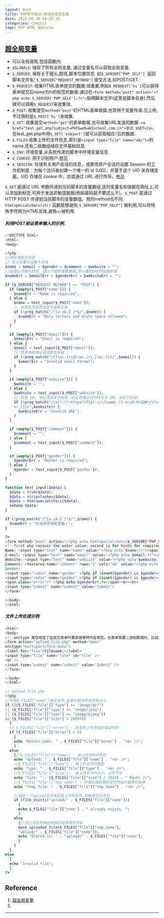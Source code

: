 ```yaml
---
layout: post
title: PHP学习笔记-网站信息交互篇
date: 2015-06-30 08:35:36
categories: CompSci
tags: PHP HTML Website
---
```


## [超全局变量](http://www.w3school.com.cn/php/php_superglobals.asp)

- 可以全局调用,包括函数内.
- `$GLOBALS`: 储存了所有全局变量, 通过变量名可以获取全局变量.
- `$_SERVER`: 保存关于报头,路径,脚本位置信息. 如`$_SERVER["PHP_SELF"] `返回脚本文件名;  `$_SERVER["REQUEST_METHOD"]` 提交方法,如POST/GET.
- `$_REQUEST`: 收集HTML表单提交的数据.很重要,例如`$_REQUEST['hi']`可以获得表单提交后name为hi的标签的数据.通过在`<form method="post" action="<?php echo $_SERVER['PHP_SELF'];?>">`指明脚本文件(这里是脚本自身),然后就可以调用`$_REQUEST`来收集值.
- `$_POST`: 收集提交`method="post"`的HTML表单收据,也常用于变量传递.见上例,不过用的是`$_POST['hi']`来收集.
- `$_GET`: 收集提交`method="get"`的表单数据,也可收集URL发送的数据. `<a href="test_get.php?subject=PHP&web=W3school.com.cn">测试 $GET</a>`, 在test_get.php中用`$_GET['subject']`就可以获取相应`?`后的数据.
- `$_FILES`:收集上传的文件信息,索引是`<input type="file" name="abc"\>`的name.还有二级数组储存文件基础信息.
- `$_ENV`: 环境变量.从系统传递到脚本中环境变量信息.
- `$_COOKIE`: 用于识别用户.[参见](http://www.w3school.com.cn/php/php_cookies.asp)
- `$_SESSION`: 存储有关用户会话的信息，或更改用户会话的设置.Session 的工作机制是：为每个访问者创建一个唯一的 id (UID)，并基于这个 UID 来存储变量。UID 存储在 cookie 中，亦或通过 URL 进行传导。[参见](http://www.w3school.com.cn/php/php_sessions.asp)

`$_GET` 是通过 URL 参数传递到当前脚本的变量数组,这时变量名和值都在网址上,可以添加到标签,可用于发送非敏感数据(例如密码就不要这么干)。`$_POST` 是通过 HTTP POST 传递到当前脚本的变量数组。用的method也不同.  
`htmlspecialchars(str)` 函数能够避免 `$_SERVER["PHP_SELF"]` 被利用,可以将特殊字符转为HTML实体,避免`<>`被利用.  

##### 利用POST验证表单输入的示例.
~~~ php
<!DOCTYPE html>
<html>
<body>

<?php
//预处理提交信息
// 定义变量并设置为空值
$name = $email = $gender = $comment = $website = "";
//处理必须输入的项. 因为下面的需要调用,所以要把php内容放前面.
$nameErr = $emailErr = $genderErr = $websiteErr = "";

if ($_SERVER["REQUEST_METHOD"] == "POST") {
  if (empty($_POST["name"])) {
    $nameErr = "Name is required";
  } else {
    $name = test_input($_POST["name"]);
    // 检查名字是否包含字母和空格
    if (!preg_match("/^[a-zA-Z ]*$/",$name)) {
      $nameErr = "Only letters and white space allowed"; 
    }
  }

  if (empty($_POST["email"])) {
    $emailErr = "Email is required";
  } else {
    $email = test_input($_POST["email"]);
    // 检查电邮地址语法是否有效
    if (!preg_match("/([\w\-]+\@[\w\-]+\.[\w\-]+)/",$email)) {
      $emailErr = "Invalid email format"; 
    }
  }

  if (empty($_POST["website"])) {
    $website = "";
  } else {
    $website = test_input($_POST["website"]);
    // 检查 URL 地址语言是否有效（此正则表达式同样允许 URL 中的下划线）
    if (!preg_match("/\b(?:(?:https?|ftp):\/\/|www\.)[-a-z0-9+&@#\/%?=~_|!:,.;]*[-a-z0-9+&@#\/%
    =~_|]/i",$website)) {
      $websiteErr = "Invalid URL"; 
    }
  }

  if (empty($_POST["comment"])) {
    $comment = "";
  } else {
    $comment = test_input($_POST["comment"]);
  }

  if (empty($_POST["gender"])) {
    $genderErr = "Gender is required";
  } else {
    $gender = test_input($_POST["gender"]);
  }
}

function test_input($data) {
  $data = trim($data);
  $data = stripslashes($data);
  $data = htmlspecialchars($data);
  return $data;
}

if (!preg_match("/^[a-zA-Z ]*$/",$name)) {
  $nameErr = "只允许字母和空格！"; 
}

?>
<form method="post" action="<?php echo htmlspecialchars($_SERVER["PHP_SELF"]);?>">
<!--first php recover the enter value; second is for hints for required item-->
Name: <input type="text" name="name" value="<?php echo $name;?>"><span class="error">* <?php echo $nameErr;?></span><br><br>
E-mail: <input type="text" name="email" value="<?php echo $email;?>"><span class="error">* <?php echo $emailErr;?></span><br><br>
Website: <input type="text" name="website" value="<?php echo $website;?>"><span class="error"><?php echo $websiteErr;?></span><br><br>
Comment: <textarea name="comment" rows="5" cols="40" value="<?php echo $comment;?>"></textarea><br><br>
Gender:
<input type="radio" name="gender" <?php if (isset($gender) && $gender=="female") echo "checked";?> value="female">Female
<input type="radio" name="gender" <?php if (isset($gender) && $gender=="male") echo "checked";?> value="male">Male
<span class="error">* <?php echo $genderErr;?></span><br><br>
<input type="submit" name="submit" value="Submit"> 
</form>

</body>
</html>
~~~

##### 文件上传处理示例

~~~ php
<html>
<body>
<!--enctype 属性规定了在提交表单时要使用哪种内容类型。在表单需要二进制数据时，比如文件内容，请使用 "multipart/form-data"-->
<form action="upload_file.php" method="post"
enctype="multipart/form-data">
<label for="file">Filename:</label>
<input type="file" name="file" id="file" /> 
<br />
<input type="submit" name="submit" value="Submit" />
</form>

</body>
</html>

// upload_file.php
<?php
//利用$_FILES["name"]确定文件,这里判断文件类型和大小
if ((($_FILES["file"]["type"] == "image/gif")
|| ($_FILES["file"]["type"] == "image/jpeg")
|| ($_FILES["file"]["type"] == "image/pjpeg"))
&& ($_FILES["file"]["size"] < 20000))
  {
  // $_FILES["file"]["error"] - 由文件上传导致的错误代码
  if ($_FILES["file"]["error"] > 0)
    {
    echo "Return Code: " . $_FILES["file"]["error"] . "<br />";
    }
  else
    {//$_FILES["file"]["name"] - 被上传文件的名称
    echo "Upload: " . $_FILES["file"]["name"] . "<br />";
    //$_FILES["file"]["type"] - 被上传文件的类型
    echo "Type: " . $_FILES["file"]["type"] . "<br />";
    //$_FILES["file"]["size"] - 被上传文件的大小，以字节计
    echo "Size: " . ($_FILES["file"]["size"] / 1024) . " Kb<br />";
    //$_FILES["file"]["tmp_name"] - 存储在服务器的文件的临时副本的名称
    echo "Temp file: " . $_FILES["file"]["tmp_name"] . "<br />";

    //指定一个upload文件夹存放上传的文件,判断是否已存在.
    if (file_exists("upload/" . $_FILES["file"]["name"]))
      {
      echo $_FILES["file"]["name"] . " already exists. ";
      }
    else
      {//将上传文件移动到指定目录和文件名
      move_uploaded_file($_FILES["file"]["tmp_name"],
      "upload/" . $_FILES["file"]["name"]);
      echo "Stored in: " . "upload/" . $_FILES["file"]["name"];
      }
    }
  }
else
  {
  echo "Invalid file";
  }
?>
~~~

## Reference
1. [超全局变量](http://www.w3school.com.cn/php/php_superglobals.asp)
2. 

---
